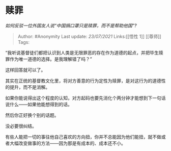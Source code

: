# 赎罪
*如何反驳一位外国友人说“中国捐口罩只是赎罪，而不是帮助他国”?*

> Author: #Anonymity
> Last update: *23/07/2021*
> Links:[[悟性 1]] [[尊师]]
> Tags:

“我听说基督徒们都把认识到人类是无限罪恶的存在作为道德的起点，并把毕生赎罪作为唯一道德的选择。是我理解错了吗？”

这样回答就可以了。

其实在正统的基督教文化里，将对方善意的行为定性为赎罪，是对这行为的道德性的提升，而不是消解。

如果你能说得出这个程度的认知，对方起码也要先消化个两分钟才能想到下一句话说什么——如果他能想得到的话。

然后你正好换个别的话题。

没必要很纠结。

有些人能把一切的事往他自己喜欢的方向扭，你并不总能因为他们能扭，就不做或者大幅改变做事的方法——因为那是有成本的、成本还不小。

